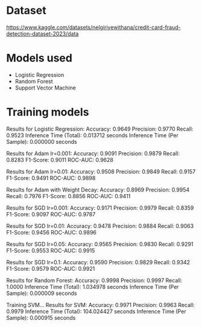 # Dataset
https://www.kaggle.com/datasets/nelgiriyewithana/credit-card-fraud-detection-dataset-2023/data

# Models used
- Logistic Regression
- Random Forest
- Support Vector Machine

# Training models
Results for Logistic Regression:
  Accuracy: 0.9649
  Precision: 0.9770
  Recall: 0.9523
  Inference Time (Total): 0.013712 seconds
  Inference Time (Per Sample): 0.000000 seconds

  Results for Adam lr=0.001:
  Accuracy: 0.9091
  Precision: 0.9879
  Recall: 0.8283
  F1-Score: 0.9011
  ROC-AUC: 0.9628
  
  Results for Adam lr=0.01:
  Accuracy: 0.9508
  Precision: 0.9849
  Recall: 0.9157
  F1-Score: 0.9491
  ROC-AUC: 0.9898
  
  Results for Adam with Weight Decay:
  Accuracy: 0.8969
  Precision: 0.9954
  Recall: 0.7976
  F1-Score: 0.8856
  ROC-AUC: 0.9411
  
  Results for SGD lr=0.001:
  Accuracy: 0.9171
  Precision: 0.9979
  Recall: 0.8359
  F1-Score: 0.9097
  ROC-AUC: 0.9787
  
  Results for SGD lr=0.01:
  Accuracy: 0.9478
  Precision: 0.9884
  Recall: 0.9063
  F1-Score: 0.9456
  ROC-AUC: 0.9896
  
  Results for SGD lr=0.05:
  Accuracy: 0.9565
  Precision: 0.9830
  Recall: 0.9291
  F1-Score: 0.9553
  ROC-AUC: 0.9915
  
  Results for SGD lr=0.1:
  Accuracy: 0.9590
  Precision: 0.9829
  Recall: 0.9342
  F1-Score: 0.9579
  ROC-AUC: 0.9921

Results for Random Forest:
  Accuracy: 0.9998
  Precision: 0.9997
  Recall: 1.0000
  Inference Time (Total): 1.034978 seconds
  Inference Time (Per Sample): 0.000009 seconds

Training SVM...
Results for SVM:
  Accuracy: 0.9971
  Precision: 0.9963
  Recall: 0.9979
  Inference Time (Total): 104.024427 seconds
  Inference Time (Per Sample): 0.000915 seconds
